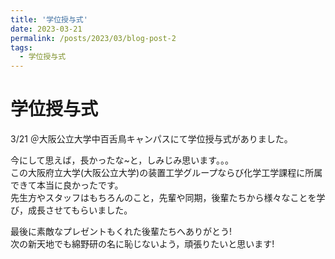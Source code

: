 ```yaml
---
title: '学位授与式'
date: 2023-03-21
permalink: /posts/2023/03/blog-post-2
tags:
  - 学位授与式
---
```




学位授与式
======

3/21 ＠大阪公立大学中百舌鳥キャンパスにて学位授与式がありました。


今にして思えば，長かったな~と，しみじみ思います。。。  
この大阪府立大学(大阪公立大学)の装置工学グループならび化学工学課程に所属できて本当に良かったです。  
先生方やスタッフはもちろんのこと，先輩や同期，後輩たちから様々なことを学び，成長させてもらいました。  

最後に素敵なプレゼントもくれた後輩たちへありがとう!  
次の新天地でも綿野研の名に恥じないよう，頑張りたいと思います!

